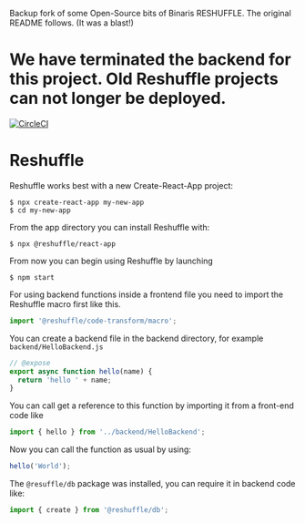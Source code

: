 Backup fork of some Open-Source bits of Binaris RESHUFFLE. The
original README follows. (It was a blast!) 

# We have terminated the backend for this project.  Old Reshuffle projects can not longer be deployed.

[![CircleCI](https://circleci.com/gh/reshufflehq/reshuffle.svg?style=svg)](https://circleci.com/gh/reshufflehq/reshuffle.svg?style=svg)
# Reshuffle

Reshuffle works best with a new Create-React-App project:

```shell
$ npx create-react-app my-new-app
$ cd my-new-app
```

From the app directory you can install Reshuffle with:

```shell
$ npx @reshuffle/react-app
```

From now you can begin using Reshuffle by launching

```shell
$ npm start
```

For using backend functions inside a frontend file you need to import the Reshuffle macro first like this.

```javascript
import '@reshuffle/code-transform/macro';
```

You can create a backend file in the backend directory, for example `backend/HelloBackend.js`

```javascript
// @expose
export async function hello(name) {
  return 'hello ' + name;
}
```

You can call get a reference to this function by importing it from a front-end code like

```javascript
import { hello } from '../backend/HelloBackend';
```

Now you can call the function as usual by using:

```javascript
hello('World');
```

The `@resuffle/db` package was installed, you can require it in backend code like:

```javascript
import { create } from '@reshuffle/db';
```
